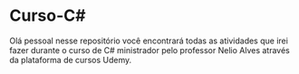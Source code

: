 # Curso-C#
Olá pessoal nesse repositório você encontrará todas as atividades que irei fazer durante o curso de C#  ministrador pelo professor Nelio Alves através da plataforma de cursos Udemy.
